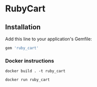 # RubyCart

## Installation

Add this line to your application's Gemfile:

```ruby
gem 'ruby_cart'
```

### Docker instructions

```
docker build . -t ruby_cart

docker run ruby_cart
```